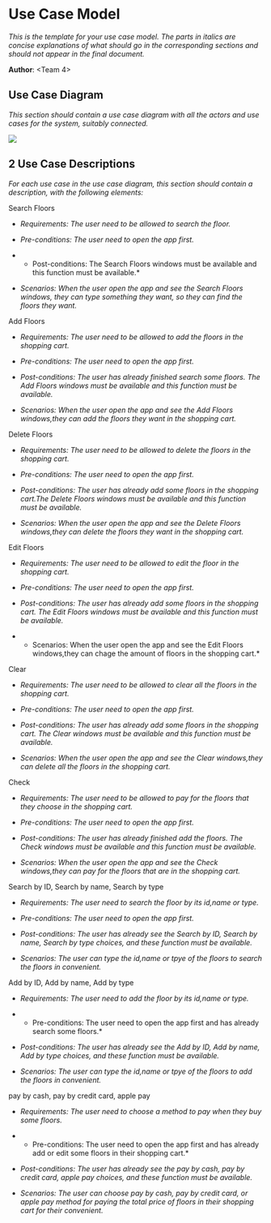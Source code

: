 # Use Case Model

*This is the template for your use case model. The parts in italics are concise explanations of what should go in the corresponding sections and should not appear in the final document.*

**Author**: \<Team 4\>

## Use Case Diagram

*This section should contain a use case diagram with all the actors and use cases for the system, suitably connected.*


![](https://lh3.googleusercontent.com/Acq8xoi4-mWuAZu_uv-eFlR5wHC0kKsKKctD0M_B4g92seOjvRIyvdKblONLfxJucXArKcinj1B7brX6jdqJKGkgjo-XMv0WSccf7uAEnTxz58Hfvg1QrTjaugCutty-KhE66yaGKynIEebhkGVfFqDPfZAb_YgU03pY5yovro5NEcIFAObX8h9b0PirQZEf_uhJhKcisDAbYi0CIYDYcmBpNAqx1r2tewDcZfDK-jaNEVk2GnQNni4EkS-II5wmftxj6YyFAeFgBk9iK236uO7voSFEGOMWAdUFunZkfKzdIPBPEkfo7M4-ZydmdGnWEjz-NGCcyhv42oI2BYtWKU7gnxFY75SzXje-Ozr1NiKOEHTiQ0VVqBn4zpfGeWww_fEYPpgloV0RqWLp1OGoTfHKlPzjEmZmmnN-crl1UWo5CA2N6-RkgRNyOpjvXJBk0MnLJYm8Jomh1Tx7Pv8qCTsstn9xZtUYiiuED5KWFxH1d90pZ9Di7cmhaWHxo2QVxs6-yqO3bKVdqxXOs3nY6eWurx2iKxiCK5rphZPZNuGZxXu9Y80Zex3garPMWOBolNKQD3uRCpHOSGhs7c_wHPJk7o8P88Q6LdksAzdRqVzFxSV1sfZV73Z2-OSILdivZ1PcJZ_U9pYORJxhuVkY4MrNRUClwfBLIo33swSNwb3dZ54j2ASoq98hwARcVArlhk0OBgi4I_UBqRJlaD5GhG36X46E11EquvZW7NqzfmbzTFgVQxRcwvBUggJO=w458-h935-no?authuser=0)

## 2 Use Case Descriptions

*For each use case in the use case diagram, this section should contain a description, with the following elements:*


Search Floors

- *Requirements: The user need to be allowed to search the floor.*

- *Pre-conditions: The user need to open the app first.*

- * Post-conditions: The Search Floors windows must be available and this function must be available.*

- *Scenarios: When the user open the app and see the Search Floors windows, they can type something they want, so they can find the floors they want.*

Add Floors

- *Requirements: The user need to be allowed to add the floors in the shopping cart.*

- *Pre-conditions: The user need to open the app first.*

- *Post-conditions: The user has already finished search some floors. The Add Floors windows must be available and this function must be available.*

- *Scenarios: When the user open the app and see the Add Floors windows,they can add the floors they want in the shopping cart.*

Delete Floors

- *Requirements: The user need to be allowed to delete the floors in the shopping cart.*

- *Pre-conditions: The user need to open the app first.*

- *Post-conditions: The user has already add some floors in the shopping cart.The Delete Floors windows must be available and this function must be available.*

- *Scenarios: When the user open the app and see the Delete Floors windows,they can delete the floors they want in the shopping cart.*

Edit Floors

- *Requirements: The user need to be allowed to edit the floor in the shopping cart.*

- *Pre-conditions: The user need to open the app first.*

- *Post-conditions: The user has already add some floors in the shopping cart. The Edit Floors windows must be available and this function must be available.*

- * Scenarios: When the user open the app and see the Edit Floors windows,they can chage the amount of floors in the shopping cart.*

Clear

- *Requirements: The user need to be allowed to clear all the floors in the shopping cart.*

- *Pre-conditions: The user need to open the app first.*

- *Post-conditions: The user has already add some floors in the shopping cart. The Clear windows must be available and this function must be available.*

- *Scenarios: When the user open the app and see the Clear windows,they can delete all the floors in the shopping cart.*


Check

- *Requirements: The user need to be allowed to pay for the floors that they choose in the shopping cart.*

- *Pre-conditions: The user need to open the app first.*

- *Post-conditions: The user has already finished add the floors. The Check windows must be available and this function must be available.*

- *Scenarios: When the user open the app and see the Check windows,they can pay for the floors that are in the shopping cart.*


Search by ID, Search by name, Search by type

- *Requirements: The user need to search the floor by its id,name or type.*

- *Pre-conditions: The user need to open the app first.*

- *Post-conditions: The user has already see the Search by ID, Search by name, Search by type choices, and these function must be available.*

- *Scenarios: The user can type the id,name or tpye of the floors to search the floors in convenient.*

 
Add by ID, Add by name, Add by type

- *Requirements: The user need to add the floor by its id,name or type.*

- * Pre-conditions: The user need to open the app first and has already search some floors.*

- *Post-conditions: The user has already see the Add by ID, Add by name, Add by type choices, and these function must be available.*

- *Scenarios: The user can type the id,name or tpye of the floors to add the floors in convenient.*


pay by cash, pay by credit card, apple pay

- *Requirements: The user need to choose a method to pay when they buy some floors.*

- * Pre-conditions: The user need to open the app first and has already add or edit some floors in their shopping cart.*

- *Post-conditions: The user has already see the pay by cash, pay by credit card, apple pay choices, and these function must be available.*

- *Scenarios: The user can choose pay by cash, pay by credit card, or apple pay method for paying the total price of floors in their shopping cart for their convenient.*

  
  